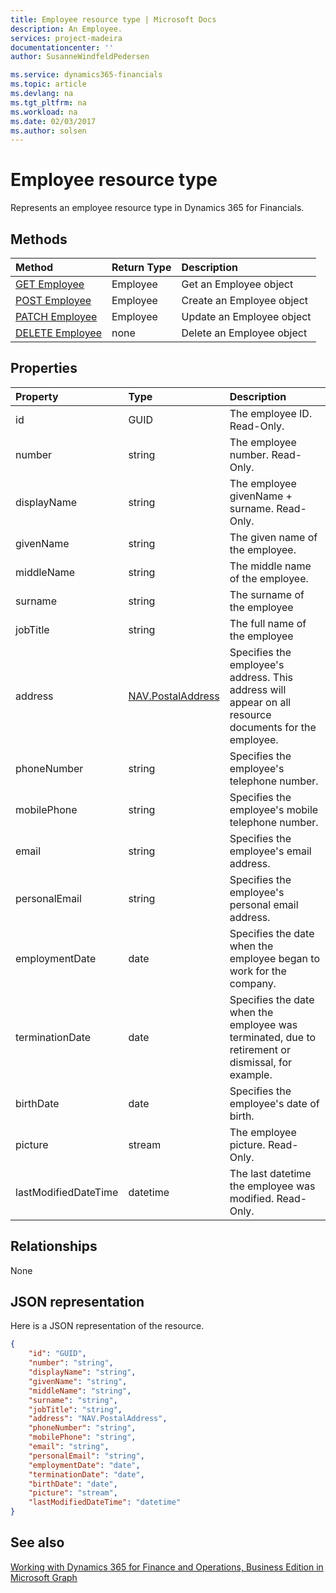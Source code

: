 ```yaml
---
title: Employee resource type | Microsoft Docs
description: An Employee.
services: project-madeira
documentationcenter: ''
author: SusanneWindfeldPedersen

ms.service: dynamics365-financials
ms.topic: article
ms.devlang: na
ms.tgt_pltfrm: na
ms.workload: na
ms.date: 02/03/2017
ms.author: solsen
---
```


# Employee resource type
Represents an employee resource type in Dynamics 365 for Financials.

## Methods

| Method       | Return Type  |Description|
|:---------------|:--------|:----------|
|[GET Employee](../api/dynamics_get_employee.md)|Employee|Get an Employee object|
|[POST Employee](../api/dynamics_create_employee.md)|Employee|Create an Employee object|
|[PATCH Employee](../api/dynamics_update_employee.md)|Employee|Update an Employee object|
|[DELETE Employee](../api/dynamics_delete_employee.md)|none|Delete an Employee object|

## Properties
| Property	   | Type	|Description|
|:---------------|:--------|:----------|
|id|GUID|The employee ID. Read-Only.|
|number|string|The employee number. Read-Only.|
|displayName|string|The employee givenName + surname. Read-Only.|
|givenName|string|The given name of the employee.|
|middleName|string|The middle name of the employee.|
|surname|string|The surname of the employee|
|jobTitle|string|The full name of the employee|
|address|[NAV.PostalAddress](../resources/dynamics_complex_types.md)|Specifies the employee's address. This address will appear on all resource documents for the employee.|
|phoneNumber|string|Specifies the employee's telephone number.|
|mobilePhone|string|Specifies the employee's mobile telephone number.|
|email|string|Specifies the employee's email address.|
|personalEmail|string|Specifies the employee's personal email address.|
|employmentDate|date|Specifies the date when the employee began to work for the company.|
|terminationDate|date|Specifies the date when the employee was terminated, due to retirement or dismissal, for example.|
|birthDate|date|Specifies the employee's date of birth.|
|picture|stream|The employee picture. Read-Only.|
|lastModifiedDateTime|datetime|The last datetime the employee was modified. Read-Only.|  


## Relationships
None

## JSON representation

Here is a JSON representation of the resource.


```json
{
    "id": "GUID",
    "number": "string",
    "displayName": "string",
    "givenName": "string",
    "middleName": "string",
    "surname": "string",
    "jobTitle": "string",
    "address": "NAV.PostalAddress",
    "phoneNumber": "string",
    "mobilePhone": "string",
    "email": "string",
    "personalEmail": "string",
    "employmentDate": "date",
    "terminationDate": "date",
    "birthDate": "date",
    "picture": "stream",
    "lastModifiedDateTime": "datetime"
}

```
## See also
[Working with Dynamics 365 for Finance and Operations, Business Edition in Microsoft Graph](../resources/dynamics_overview.md) 
